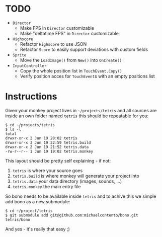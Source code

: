 # TODO

* `Director`
  * Make FPS in `Director` customizable
  * Make "deltatime FPS" in `Director` customizable
* `Highscore`
  * Refactor `Highscore` to use JSON
  * Refactor `Score` to easily support deviations with custom fields
* `Sprite`
  * Move the `LoadImage()` from `New()` into `OnCreate()`
* `InputController`
  * Copy the whole position list in `TouchEvent.Copy()`
  * Verify position acces for `TouchEvent`s with an empty positions list

# Instructions

Given your monkey project lives in `~/projects/tetris` and all sources are
inside an own folder named `tetris` this should be repeatable for you:

    $ cd ~/projects/tetris
    $ ls -l
    total
    drwxr-xr-x 2 Jun 19 20:02 tetris
    drwxr-xr-x 3 Jun 19 22:59 tetris.build
    drwxr-xr-x 2 Jun 19 21:52 tetris.data
    -rw-r--r-- 1 Jun 19 19:02 tetris.monkey

This layout should be pretty self explaining - if not:

1. `tetris` is where your source goes
1. `tetris.build` is where monkey will generate your project into
1. `tetris.data` your data directory (images, sounds, ...)
1. `tetris.monkey` the main entry file

So bono needs to be available inside `tetris` and to achive this we simple add
bono as a new submodule:

    $ cd ~/project/tetris
    $ git submodule add git@github.com:michaelcontento/bono.git tetris/bono

And yes - it's really that easy ;)
